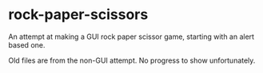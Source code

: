 # rock-paper-scissors
An attempt at making a GUI rock paper scissor game, starting with an alert based one. 

Old files are from the non-GUI attempt. No progress to show unfortunately. 